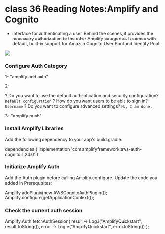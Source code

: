 # class 36 Reading Notes:Amplify and Cognito

- interface for authenticating a user. Behind the scenes, it provides the necessary authorization to the other  Amplify categories. It comes with default, built-in support for Amazon Cognito User Pool and Identity Pool.

![](https://d2908q01vomqb2.cloudfront.net/0a57cb53ba59c46fc4b692527a38a87c78d84028/2017/07/19/CognitoDiagram.png)

### Configure Auth Category

1- "amplify add auth"

2-


? Do you want to use the default authentication and security configuration?
    `Default configuration`
? How do you want users to be able to sign in?
    `Username`
? Do you want to configure advanced settings?
    `No, I am done.`


3- "amplify push"

### Install Amplify Libraries

Add the following dependency to your app's build.gradle:


dependencies {
    implementation 'com.amplifyframework:aws-auth-cognito:1.24.0'
}


### Initialize Amplify Auth

Add the Auth plugin before calling Amplify.configure. Update the code you added in Prerequisites:


Amplify.addPlugin(new AWSCognitoAuthPlugin());
Amplify.configure(getApplicationContext());


### Check the current auth session


Amplify.Auth.fetchAuthSession(
    result -> Log.i("AmplifyQuickstart", result.toString()),
    error -> Log.e("AmplifyQuickstart", error.toString())
);


